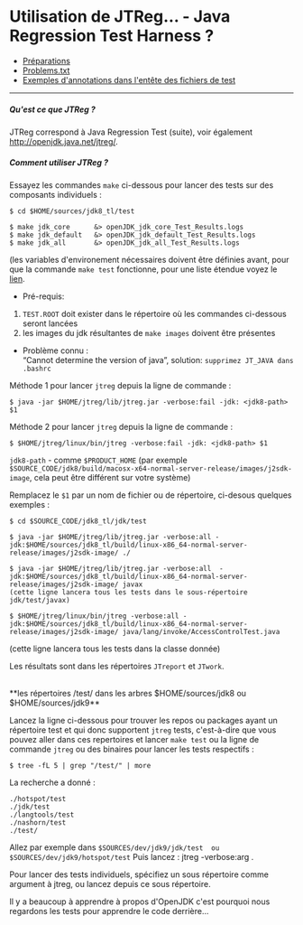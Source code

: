 # Utilisation de JTReg… - Java Regression Test Harness ?
 * [Préparations](intermediate-steps/preparations.md)
 * [Problems.txt](problems.txt.md)
 * [Exemples d'annotations dans l'entête des fichiers de test](test-annotations.md)
---
##### Qu'est ce que JTReg ?

JTReg correspond à Java Regression Test (suite), voir également http://openjdk.java.net/jtreg/.

##### Comment utiliser JTReg ?
Essayez les commandes ```make``` ci-dessous pour lancer des tests sur des composants individuels :
```
$ cd $HOME/sources/jdk8_tl/test
 
$ make jdk_core      &> openJDK_jdk_core_Test_Results.logs
$ make jdk_default   &> openJDK_jdk_default_Test_Results.logs 
$ make jdk_all       &> openJDK_jdk_all_Test_Results.logs
```

(les variables d'environement nécessaires doivent être définies avant, pour que la commande ```make test``` fonctionne, pour une liste étendue voyez le [lien](https://java.net/projects/adoptopenjdk/pages/InstallJtreg#Running_tests_via_the_CLI).

* Pré-requis:<br/>
1) ```TEST.ROOT``` doit exister dans le répertoire où les commandes ci-dessous seront lancées<br/>
2) les images du jdk résultantes de ```make images``` doivent être présentes<br/>

* Problème connu : <br/>
“Cannot determine the version of java”, solution: ```supprimez JT_JAVA dans .bashrc```

Méthode 1 pour lancer ```jtreg``` depuis la ligne de commande :
```
$ java -jar $HOME/jtreg/lib/jtreg.jar -verbose:fail -jdk: <jdk8-path> $1
```

Méthode 2 pour lancer ```jtreg``` depuis la ligne de commande :
```
$ $HOME/jtreg/linux/bin/jtreg -verbose:fail -jdk: <jdk8-path> $1
```

```jdk8-path``` - comme ```$PRODUCT_HOME```  (par exemple ```$SOURCE_CODE/jdk8/build/macosx-x64-normal-server-release/images/j2sdk-image```, cela peut être différent sur votre système)

Remplacez le ```$1``` par un nom de fichier ou de répertoire, ci-desous quelques exemples :

```
$ cd $SOURCE_CODE/jdk8_tl/jdk/test

$ java -jar $HOME/jtreg/lib/jtreg.jar -verbose:all -jdk:$HOME/sources/jdk8_tl/build/linux-x86_64-normal-server-release/images/j2sdk-image/ ./ 

$ java -jar $HOME/jtreg/lib/jtreg.jar -verbose:all  -jdk:$HOME/sources/jdk8_tl/build/linux-x86_64-normal-server-release/images/j2sdk-image/ javax
(cette ligne lancera tous les tests dans le sous-répertoire jdk/test/javax)

$ $HOME/jtreg/linux/bin/jtreg -verbose:all -jdk:$HOME/sources/jdk8_tl/build/linux-x86_64-normal-server-release/images/j2sdk-image/ java/lang/invoke/AccessControlTest.java
```
(cette ligne lancera tous les tests dans la classe donnée)

Les résultats sont dans les répertoires ```JTreport``` et ```JTwork```.

<br/>
**les répertoires /test/ dans les arbres $HOME/sources/jdk8 ou $HOME/sources/jdk9**

Lancez la ligne ci-dessous pour trouver les repos ou packages ayant un répertoire test et qui donc supportent ```jtreg``` tests, c'est-à-dire que vous pouvez aller dans ces repertoires et lancer ```make test``` ou la ligne de commande ```jtreg``` ou des binaires pour lancer les tests respectifs :

```
$ tree -fL 5 | grep "/test/" | more
```

La recherche a donné :
```
./hotspot/test
./jdk/test
./langtools/test
./nashorn/test
./test/
```

Allez par exemple dans 
``` $SOURCES/dev/jdk9/jdk/test  ou  $SOURCES/dev/jdk9/hotspot/test ```
Puis lancez :  jtreg -verbose:arg .

Pour lancer des tests individuels, spécifiez un sous répertoire comme argument à jtreg, ou lancez depuis ce sous répertoire.

Il y a beaucoup à apprendre à propos d'OpenJDK c'est pourquoi nous regardons les tests pour apprendre le code derrière...
